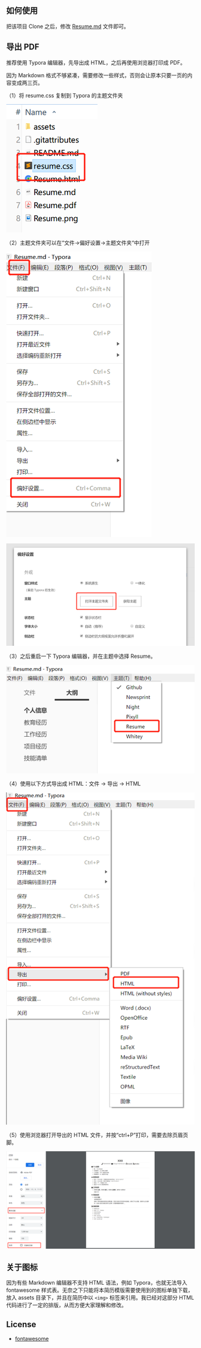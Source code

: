 
## 如何使用

把该项目 Clone 之后，修改 [Resume.md](Resume.md) 文件即可。

## 导出 PDF

推荐使用 Typora 编辑器，先导出成 HTML，之后再使用浏览器打印成 PDF。

因为 Markdown 格式不够紧凑，需要修改一些样式，否则会让原本只要一页的内容变成两三页。

（1）将 resume.css 复制到 Typora 的主题文件夹

![](assets/1.png)

（2）主题文件夹可以在“文件->偏好设置->主题文件夹“中打开

![](assets/2.png)

![](assets/3.png)

（3）之后重启一下 Typora 编辑器，并在主题中选择 Resume。

![](assets/4.png)

（4）使用以下方式导出成 HTML：文件 -> 导出 -> HTML

![](assets/5.png)

（5）使用浏览器打开导出的 HTML 文件，并按“ctrl+P”打印，需要去除页眉页脚。

![](assets/6.png)



## 关于图标

因为有些 Markdown 编辑器不支持 HTML 语法，例如 Typora，也就无法导入 fontawesome 样式表。无奈之下只能将本简历模版需要使用到的图标单独下载，放入 assets 目录下，并且在简历中以 `<img>` 标签来引用。我已经对这部分 HTML 代码进行了一定的排版，从而方便大家理解和修改。

## License

- [fontawesome](https://fontawesome.com/license)
